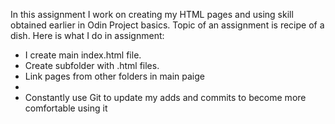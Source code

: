 In this assignment I work on creating my HTML pages and using skill obtained earlier in Odin Project basics. Topic of an assignment is recipe of a dish.
Here is what I do in assignment:

- I create main index.html file.
- Create subfolder with .html files.
- Link pages from other folders in main paige
-
- Constantly use Git to update my adds and commits to become more comfortable using it
